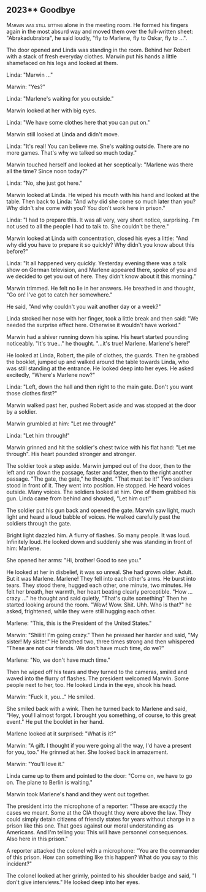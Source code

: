 
## **2023**** Goodbye

<span style="font-variant:small-caps;">Marwin was still sitting </span> alone in the meeting room. He formed his fingers again in the most absurd way and moved them over the full-written sheet: "Abrakadubrabra", he said loudly, "fly to Marlene, fly to Oskar, fly to ...".

The door opened and Linda was standing in the room.
Behind her Robert with a stack of fresh everyday clothes.
Marwin put his hands a little shamefaced on his legs and looked at them.

Linda: "Marwin ..."

Marwin: "Yes?"

Linda: "Marlene's waiting for you outside."

Marwin looked at her with big eyes.

Linda: "We have some clothes here that you can put on."

Marwin still looked at Linda and didn't move.

Linda: "It's real!
You can believe me.
She's waiting outside.
There are no more games.
That's why we talked so much today."

Marwin touched herself and looked at her sceptically: "Marlene was there all the time?
Since noon today?"

Linda: "No, she just got here."

Marwin looked at Linda.
He wiped his mouth with his hand and looked at the table.
Then back to Linda: "And _why_ did she come so much later than you?
Why didn't she come with you? You don't work here in prison."

Linda: "I had to prepare this.
It was all very, very short notice, surprising.
I'm not used to all the people I had to talk to.
She couldn't be there."

Marwin looked at Linda with concentration, closed his eyes a little: "And why did you have to prepare it so quickly?
Why didn't you know about this before?"

Linda: "It all happened very quickly.
Yesterday evening there was a talk show on German television, and Marlene appeared there, spoke of you and we decided to get you out of here.
They didn't know about it this morning."

Marwin trimmed.
He felt no lie in her answers.
He breathed in and thought, "Go on! I've got to catch her somewhere."

He said, "And why couldn't you wait another day or a week?"

Linda stroked her nose with her finger, took a little break and then said: "We needed the surprise effect here.
Otherwise it wouldn't have worked."

Marwin had a shiver running down his spine.
His heart started pounding noticeably.
"It's true..." he thought.
"...it's true!
Marlene.
Marlene's here!"

He looked at Linda, Robert, the pile of clothes, the guards.
Then he grabbed the booklet, jumped up and walked around the table towards Linda, who was still standing at the entrance.
He looked deep into her eyes.
He asked excitedly, "Where's Marlene now?"

Linda: "Left, down the hall and then right to the main gate.
Don't you want those clothes first?"

Marwin walked past her, pushed Robert aside and was stopped at the door by a soldier.

Marwin grumbled at him: "Let me through!"

Linda: "Let him through!"

Marwin grinned and hit the soldier's chest twice with his flat hand: "Let me through". His heart pounded stronger and stronger.

The soldier took a step aside.
Marwin jumped out of the door, then to the left and ran down the passage, faster and faster, then to the right another passage.
"The gate, the gate," he thought.
"That must be it!" Two soldiers stood in front of it.
They went into position.
He stopped.
He heard voices outside.
Many voices.
The soldiers looked at him.
One of them grabbed his gun.
Linda came from behind and shouted, "Let him out!"

The soldier put his gun back and opened the gate.
Marwin saw light, much light and heard a loud babble of voices.
He walked carefully past the soldiers through the gate.

Bright light dazzled him.
A flurry of flashes.
So many people.
It was loud.
Infinitely loud.
He looked down and suddenly she was standing in front of him: Marlene.

She opened her arms: "Hi, brother!
Good to see you."

He looked at her in disbelief, it was so unreal.
She had grown older.
Adult.
But it was Marlene.
Marlene!
They fell into each other's arms.
He burst into tears.
They stood there, hugged each other, one minute, two minutes.
He felt her breath, her warmth, her heart beating clearly perceptible.
"How ... crazy ..." he thought and said quietly, "That's quite something" Then he started looking around the room.
"Wow!
Wow.
Shit.
Uhh.
Who is that?" he asked, frightened, while they were still hugging each other.

Marlene: "This, this is the President of the United States."

Marwin: "Shiiiit!
I'm going crazy." Then he pressed her harder and said, "My sister! My sister." He breathed two, three times strong and then whispered "These are not our friends.
We don't have much time, do we?"

Marlene: "No, we don't have much time."

Then he wiped off his tears and they turned to the cameras, smiled and waved into the flurry of flashes.
The president welcomed Marwin. Some people next to her, too. He looked Linda in the eye, shook his head.

Marwin: "Fuck it, you..." He smiled.

She smiled back with a wink.
Then he turned back to Marlene and said, "Hey, you! I almost forgot.
I brought you something, of course, to this great event." He put the booklet in her hand.

Marlene looked at it surprised: "What is it?"

Marwin: "A gift.
I thought if you were going all the way, I'd have a present for you, too." He grinned at her.
She looked back in amazement.

Marwin: "You'll love it."

Linda came up to them and pointed to the door: "Come on, we have to go on.
The plane to Berlin is waiting."

Marwin took Marlene's hand and they went out together.

The president into the microphone of a reporter: "These are exactly the cases we meant.
Some at the CIA thought they were above the law.
They could simply detain citizens of friendly states for years without charge in a prison like this one.
That goes against our moral understanding as Americans.
And I'm telling you: This will have personnel consequences.
Also here in this prison."

A reporter attacked the colonel with a microphone: "You are the commander of this prison.
How can something like this happen?
What do you say to this incident?"

The colonel looked at her grimly, pointed to his shoulder badge and said, "I don't give interviews." He looked deep into her eyes.

